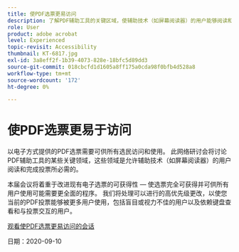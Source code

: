 ```yaml
---
title: 使PDF选票更易访问
description: 了解PDF辅助工具的关键区域，使辅助技术（如屏幕阅读器）的用户能够阅读和完成投票
role: User
product: adobe acrobat
level: Experienced
topic-revisit: Accessibility
thumbnail: KT-6817.jpg
exl-id: 3a8eff2f-1b39-4073-828e-18bfc5d89dd3
source-git-commit: 018cbcfd1d1605a8ff175a0cda98f0bfb4d528a8
workflow-type: tm+mt
source-wordcount: '172'
ht-degree: 0%

---
```


# 使PDF选票更易于访问

以电子方式提供的PDF选票需要可供所有选民访问和使用。 此网络研讨会将讨论PDF辅助工具的某些关键领域，这些领域是允许辅助技术（如屏幕阅读器）的用户阅读和完成投票所必需的。

本届会议将着重于改进现有电子选票的可获得性 — 使选票完全可获得并可供所有用户使用可能需要更全面的程序。 我们将处理可以进行的高优先级更改，以使您当前的PDF投票能够被更多用户使用，包括盲目或视力不佳的用户以及依赖键盘查看和与投票交互的用户。

[观看使PDF选票更易访问的会话](https://event.on24.com/wcc/r/2620020/599427B9BC7DA6BB34A4D46EB0EB1F63)

日期：2020-09-10
